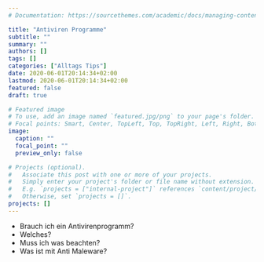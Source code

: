 ```yaml
---
# Documentation: https://sourcethemes.com/academic/docs/managing-content/

title: "Antiviren Programme"
subtitle: ""
summary: ""
authors: []
tags: []
categories: ["Alltags Tips"]
date: 2020-06-01T20:14:34+02:00
lastmod: 2020-06-01T20:14:34+02:00
featured: false
draft: true

# Featured image
# To use, add an image named `featured.jpg/png` to your page's folder.
# Focal points: Smart, Center, TopLeft, Top, TopRight, Left, Right, BottomLeft, Bottom, BottomRight.
image:
  caption: ""
  focal_point: ""
  preview_only: false

# Projects (optional).
#   Associate this post with one or more of your projects.
#   Simply enter your project's folder or file name without extension.
#   E.g. `projects = ["internal-project"]` references `content/project/deep-learning/index.md`.
#   Otherwise, set `projects = []`.
projects: []
---
```




<!--more-->

* Brauch ich ein Antivirenprogramm?
* Welches?
* Muss ich was beachten?
* Was ist mit Anti Maleware?
